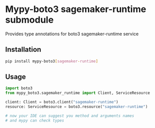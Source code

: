 # Mypy-boto3 sagemaker-runtime submodule

Provides type annotations for boto3 sagemaker-runtime service

## Installation

```bash
pip install mypy-boto3[sagemaker-runtime]
```

## Usage

```python
import boto3
from mypy_boto3.sagemaker_runtime import Client, ServiceResource

client: Client = boto3.client("sagemaker-runtime")
resource: ServiceResource = boto3.resource("sagemaker-runtime")

# now your IDE can suggest you method and arguments names
# and mypy can check types
```

